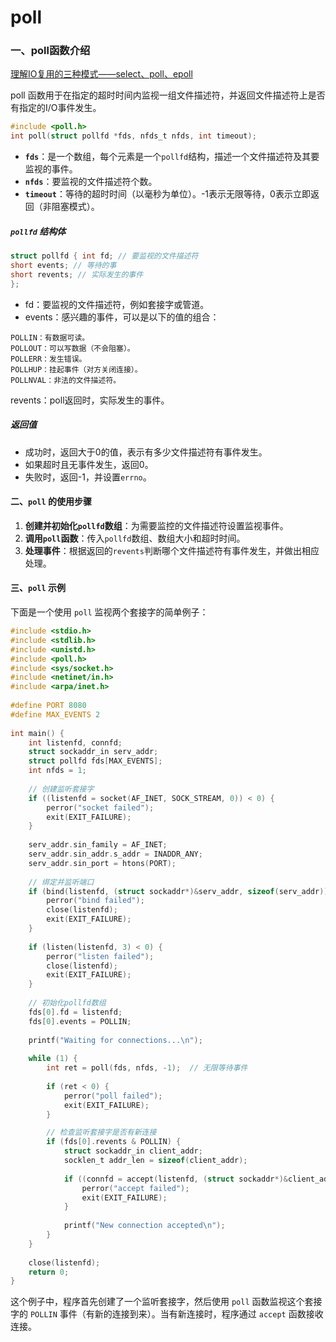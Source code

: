 # poll
### 一、poll函数介绍

[理解IO复用的三种模式——select、poll、epoll](https://blog.csdn.net/qq_41822345/article/details/134862963)

poll 函数用于在指定的超时时间内监视一组文件描述符，并返回文件描述符上是否有指定的I/O事件发生。
```c
#include <poll.h>
int poll(struct pollfd *fds, nfds_t nfds, int timeout);
```

- **`fds`**：是一个数组，每个元素是一个`pollfd`结构，描述一个文件描述符及其要监视的事件。
- **`nfds`**：要监视的文件描述符个数。
- **`timeout`**：等待的超时时间（以毫秒为单位）。-1表示无限等待，0表示立即返回（非阻塞模式）。

##### `pollfd` 结构体

```c
struct pollfd { int fd; // 要监视的文件描述符
short events; // 等待的事
short revents; // 实际发生的事件
};
```

- fd：要监视的文件描述符，例如套接字或管道。
- events：感兴趣的事件，可以是以下的值的组合：

```bush
POLLIN：有数据可读。
POLLOUT：可以写数据（不会阻塞）。
POLLERR：发生错误。
POLLHUP：挂起事件（对方关闭连接）。
POLLNVAL：非法的文件描述符。
```

revents：poll返回时，实际发生的事件。

##### 返回值

- 成功时，返回大于0的值，表示有多少文件描述符有事件发生。
- 如果超时且无事件发生，返回0。
- 失败时，返回-1，并设置`errno`。

#### 二、`poll` 的使用步骤

1. **创建并初始化`pollfd`数组**：为需要监控的文件描述符设置监视事件。
2. **调用`poll`函数**：传入`pollfd`数组、数组大小和超时时间。
3. **处理事件**：根据返回的`revents`判断哪个文件描述符有事件发生，并做出相应处理。

#### 三、`poll` 示例

下面是一个使用 `poll` 监视两个套接字的简单例子：

```c
#include <stdio.h>
#include <stdlib.h>
#include <unistd.h>
#include <poll.h>
#include <sys/socket.h>
#include <netinet/in.h>
#include <arpa/inet.h>
 
#define PORT 8080
#define MAX_EVENTS 2
 
int main() {
    int listenfd, connfd;
    struct sockaddr_in serv_addr;
    struct pollfd fds[MAX_EVENTS];
    int nfds = 1;
 
    // 创建监听套接字
    if ((listenfd = socket(AF_INET, SOCK_STREAM, 0)) < 0) {
        perror("socket failed");
        exit(EXIT_FAILURE);
    }
 
    serv_addr.sin_family = AF_INET;
    serv_addr.sin_addr.s_addr = INADDR_ANY;
    serv_addr.sin_port = htons(PORT);
 
    // 绑定并监听端口
    if (bind(listenfd, (struct sockaddr*)&serv_addr, sizeof(serv_addr)) < 0) {
        perror("bind failed");
        close(listenfd);
        exit(EXIT_FAILURE);
    }
 
    if (listen(listenfd, 3) < 0) {
        perror("listen failed");
        close(listenfd);
        exit(EXIT_FAILURE);
    }
 
    // 初始化pollfd数组
    fds[0].fd = listenfd;
    fds[0].events = POLLIN;
 
    printf("Waiting for connections...\n");
 
    while (1) {
        int ret = poll(fds, nfds, -1);  // 无限等待事件
 
        if (ret < 0) {
            perror("poll failed");
            exit(EXIT_FAILURE);
        }

        // 检查监听套接字是否有新连接
        if (fds[0].revents & POLLIN) {
            struct sockaddr_in client_addr;
            socklen_t addr_len = sizeof(client_addr);
 
            if ((connfd = accept(listenfd, (struct sockaddr*)&client_addr, &addr_len)) < 0) {
                perror("accept failed");
                exit(EXIT_FAILURE);
            }
 
            printf("New connection accepted\n");
        }
    }
 
    close(listenfd);
    return 0;
}
```

这个例子中，程序首先创建了一个监听套接字，然后使用 `poll` 函数监视这个套接字的 `POLLIN` 事件（有新的连接到来）。当有新连接时，程序通过 `accept` 函数接收连接。
